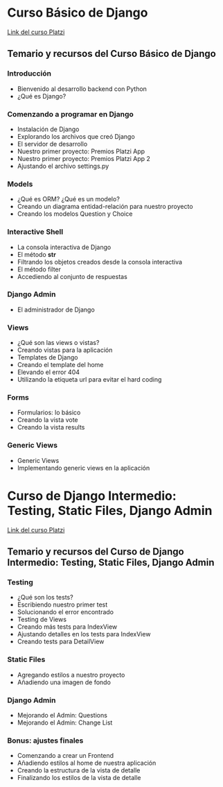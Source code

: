 # Curso Básico de Django

[Link del curso Platzi](https://platzi.com/cursos/django/)

## Temario y recursos del Curso Básico de Django

### Introducción
* Bienvenido al desarrollo backend con Python
* ¿Qué es Django?

### Comenzando a programar en Django
* Instalación de Django
* Explorando los archivos que creó Django
* El servidor de desarrollo
* Nuestro primer proyecto: Premios Platzi App
* Nuestro primer proyecto: Premios Platzi App 2
* Ajustando el archivo settings.py

### Models
* ¿Qué es ORM? ¿Qué es un modelo?
* Creando un diagrama entidad-relación para nuestro proyecto
* Creando los modelos Question y Choice

### Interactive Shell
* La consola interactiva de Django
* El método __str__
* Filtrando los objetos creados desde la consola interactiva
* El método filter
* Accediendo al conjunto de respuestas

### Django Admin
* El administrador de Django

### Views
* ¿Qué son las views o vistas?
* Creando vistas para la aplicación
* Templates de Django
* Creando el template del home
* Elevando el error 404
* Utilizando la etiqueta url para evitar el hard coding

### Forms
* Formularios: lo básico
* Creando la vista vote
* Creando la vista results

### Generic Views
* Generic Views
* Implementando generic views en la aplicación

# Curso de Django Intermedio: Testing, Static Files, Django Admin

[Link del curso Platzi](https://platzi.com/cursos/django-intermedio/)

## Temario y recursos del Curso de Django Intermedio: Testing, Static Files, Django Admin

### Testing
* ¿Qué son los tests?
* Escribiendo nuestro primer test
* Solucionando el error encontrado
* Testing de Views
* Creando más tests para IndexView
* Ajustando detalles en los tests para IndexView
* Creando tests para DetailView

### Static Files
* Agregando estilos a nuestro proyecto
* Añadiendo una imagen de fondo

### Django Admin
* Mejorando el Admin: Questions
* Mejorando el Admin: Change List

### Bonus: ajustes finales
* Comenzando a crear un Frontend
* Añadiendo estilos al home de nuestra aplicación
* Creando la estructura de la vista de detalle
* Finalizando los estilos de la vista de detalle